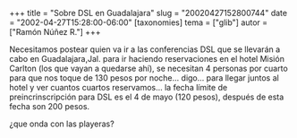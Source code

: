 +++
title = "Sobre DSL en Guadalajara"
slug = "20020427152800744"
date = "2002-04-27T15:28:00-06:00"
[taxonomies]
tema = ["glib"]
autor = ["Ramón Núñez R."]
+++

Necesitamos postear quien va ir a las conferencias DSL que se llevarán a
cabo en Guadalajara,Jal. para ir haciendo reservaciones en el hotel
Misión Carlton (los que vayan a quedarse ahí), se necesitan 4 personas
por cuarto para que nos toque de 130 pesos por noche… digo… para llegar
juntos al hotel y ver cuantos cuartos reservamos… la fecha límite de
preincrinscripción para DSL es el 4 de mayo (120 pesos), después de esta
fecha son 200 pesos.

¿que onda con las playeras?
